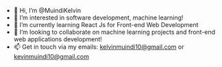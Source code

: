 - 👋 Hi, I’m @MuindiKelvin
- 👀 I’m interested in software development, machine learning!
- 🌱 I’m currently learning React Js for Front-end Web Development
- 💞️ I’m looking to collaborate on machine learning projects and front-end web applications development!
- 📫 Get in touch via my emails: kelvinmuindi10@gmail.com or kevinmuindi10@gmail.com

<!---
MuindiKelvin/MuindiKelvin is a ✨ special ✨ repository because its `README.md` (this file) appears on your GitHub profile.
You can click the Preview link to take a look at your changes.
--->
